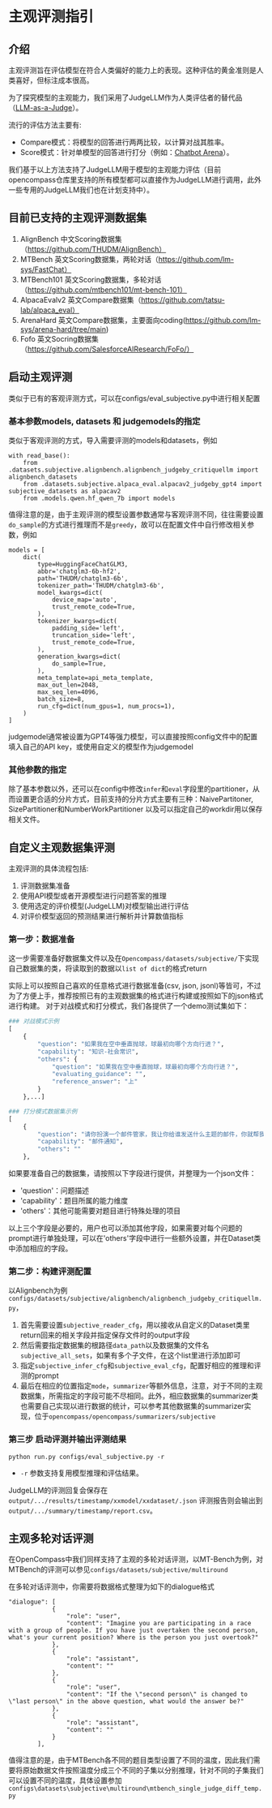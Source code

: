 # 主观评测指引

## 介绍

主观评测旨在评估模型在符合人类偏好的能力上的表现。这种评估的黄金准则是人类喜好，但标注成本很高。

为了探究模型的主观能力，我们采用了JudgeLLM作为人类评估者的替代品（[LLM-as-a-Judge](https://arxiv.org/abs/2306.05685)）。

流行的评估方法主要有:

- Compare模式：将模型的回答进行两两比较，以计算对战其胜率。
- Score模式：针对单模型的回答进行打分（例如：[Chatbot Arena](https://chat.lmsys.org/)）。

我们基于以上方法支持了JudgeLLM用于模型的主观能力评估（目前opencompass仓库里支持的所有模型都可以直接作为JudgeLLM进行调用，此外一些专用的JudgeLLM我们也在计划支持中）。

## 目前已支持的主观评测数据集

1. AlignBench 中文Scoring数据集（https://github.com/THUDM/AlignBench）
2. MTBench 英文Scoring数据集，两轮对话（https://github.com/lm-sys/FastChat）
3. MTBench101 英文Scoring数据集，多轮对话（https://github.com/mtbench101/mt-bench-101）
4. AlpacaEvalv2 英文Compare数据集（https://github.com/tatsu-lab/alpaca_eval）
5. ArenaHard 英文Compare数据集，主要面向coding(https://github.com/lm-sys/arena-hard/tree/main)
6. Fofo  英文Socring数据集（https://github.com/SalesforceAIResearch/FoFo/）

## 启动主观评测

类似于已有的客观评测方式，可以在configs/eval_subjective.py中进行相关配置

### 基本参数models, datasets 和 judgemodels的指定

类似于客观评测的方式，导入需要评测的models和datasets，例如

```
with read_base():
    from .datasets.subjective.alignbench.alignbench_judgeby_critiquellm import alignbench_datasets
    from .datasets.subjective.alpaca_eval.alpacav2_judgeby_gpt4 import subjective_datasets as alpacav2
    from .models.qwen.hf_qwen_7b import models
```

值得注意的是，由于主观评测的模型设置参数通常与客观评测不同，往往需要设置`do_sample`的方式进行推理而不是`greedy`，故可以在配置文件中自行修改相关参数，例如

```
models = [
    dict(
        type=HuggingFaceChatGLM3,
        abbr='chatglm3-6b-hf2',
        path='THUDM/chatglm3-6b',
        tokenizer_path='THUDM/chatglm3-6b',
        model_kwargs=dict(
            device_map='auto',
            trust_remote_code=True,
        ),
        tokenizer_kwargs=dict(
            padding_side='left',
            truncation_side='left',
            trust_remote_code=True,
        ),
        generation_kwargs=dict(
            do_sample=True,
        ),
        meta_template=api_meta_template,
        max_out_len=2048,
        max_seq_len=4096,
        batch_size=8,
        run_cfg=dict(num_gpus=1, num_procs=1),
    )
]
```

judgemodel通常被设置为GPT4等强力模型，可以直接按照config文件中的配置填入自己的API key，或使用自定义的模型作为judgemodel

### 其他参数的指定

除了基本参数以外，还可以在config中修改`infer`和`eval`字段里的partitioner，从而设置更合适的分片方式，目前支持的分片方式主要有三种：NaivePartitoner, SizePartitioner和NumberWorkPartitioner
以及可以指定自己的workdir用以保存相关文件。

## 自定义主观数据集评测

主观评测的具体流程包括:

1. 评测数据集准备
2. 使用API模型或者开源模型进行问题答案的推理
3. 使用选定的评价模型(JudgeLLM)对模型输出进行评估
4. 对评价模型返回的预测结果进行解析并计算数值指标

### 第一步：数据准备

这一步需要准备好数据集文件以及在`Opencompass/datasets/subjective/`下实现自己数据集的类，将读取到的数据以`list of dict`的格式return

实际上可以按照自己喜欢的任意格式进行数据准备(csv, json, jsonl)等皆可，不过为了方便上手，推荐按照已有的主观数据集的格式进行构建或按照如下的json格式进行构建。
对于对战模式和打分模式，我们各提供了一个demo测试集如下：

```python
### 对战模式示例
[
    {
        "question": "如果我在空中垂直抛球，球最初向哪个方向行进？",
        "capability": "知识-社会常识",
        "others": {
            "question": "如果我在空中垂直抛球，球最初向哪个方向行进？",
            "evaluating_guidance": "",
            "reference_answer": "上"
        }
    },...]

### 打分模式数据集示例
[
    {
        "question": "请你扮演一个邮件管家，我让你给谁发送什么主题的邮件，你就帮我扩充好邮件正文，并打印在聊天框里。你需要根据我提供的邮件收件人以及邮件主题，来斟酌用词，并使用合适的敬语。现在请给导师发送邮件，询问他是否可以下周三下午15:00进行科研同步会，大约200字。",
        "capability": "邮件通知",
        "others": ""
    },
```

如果要准备自己的数据集，请按照以下字段进行提供，并整理为一个json文件：

- 'question'：问题描述
- 'capability'：题目所属的能力维度
- 'others'：其他可能需要对题目进行特殊处理的项目

以上三个字段是必要的，用户也可以添加其他字段，如果需要对每个问题的prompt进行单独处理，可以在'others'字段中进行一些额外设置，并在Dataset类中添加相应的字段。

### 第二步：构建评测配置

以Alignbench为例`configs/datasets/subjective/alignbench/alignbench_judgeby_critiquellm.py`，

1. 首先需要设置`subjective_reader_cfg`，用以接收从自定义的Dataset类里return回来的相关字段并指定保存文件时的output字段
2. 然后需要指定数据集的根路径`data_path`以及数据集的文件名`subjective_all_sets`，如果有多个子文件，在这个list里进行添加即可
3. 指定`subjective_infer_cfg`和`subjective_eval_cfg`，配置好相应的推理和评测的prompt
4. 最后在相应的位置指定`mode`，`summarizer`等额外信息，注意，对于不同的主观数据集，所需指定的字段可能不尽相同。此外，相应数据集的summarizer类也需要自己实现以进行数据的统计，可以参考其他数据集的summarizer实现，位于`opencompass/opencompass/summarizers/subjective`

### 第三步 启动评测并输出评测结果

```shell
python run.py configs/eval_subjective.py -r
```

- `-r` 参数支持复用模型推理和评估结果。

JudgeLLM的评测回复会保存在 `output/.../results/timestamp/xxmodel/xxdataset/.json`
评测报告则会输出到 `output/.../summary/timestamp/report.csv`。

## 主观多轮对话评测

在OpenCompass中我们同样支持了主观的多轮对话评测，以MT-Bench为例，对MTBench的评测可以参见`configs/datasets/subjective/multiround`

在多轮对话评测中，你需要将数据格式整理为如下的dialogue格式

```
"dialogue": [
            {
                "role": "user",
                "content": "Imagine you are participating in a race with a group of people. If you have just overtaken the second person, what's your current position? Where is the person you just overtook?"
            },
            {
                "role": "assistant",
                "content": ""
            },
            {
                "role": "user",
                "content": "If the \"second person\" is changed to \"last person\" in the above question, what would the answer be?"
            },
            {
                "role": "assistant",
                "content": ""
            }
        ],
```

值得注意的是，由于MTBench各不同的题目类型设置了不同的温度，因此我们需要将原始数据文件按照温度分成三个不同的子集以分别推理，针对不同的子集我们可以设置不同的温度，具体设置参加`configs\datasets\subjective\multiround\mtbench_single_judge_diff_temp.py`
